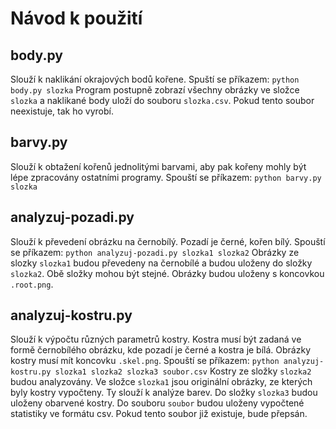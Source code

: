 Návod k použití
===============

body.py
-------

Slouží k naklikání okrajových bodů kořene.
Spuští se příkazem: 
  `python body.py slozka`
Program postupně zobrazí všechny obrázky ve složce `slozka` a naklikané body 
uloží do souboru `slozka.csv`. Pokud tento soubor neexistuje, tak ho vyrobí.


barvy.py
--------

Slouží k obtažení kořenů jednolitými barvami, aby pak kořeny mohly být 
lépe zpracovány ostatními programy.
Spouští se příkazem:
  `python barvy.py slozka`


analyzuj-pozadi.py
------------------

Slouží k převedení obrázku na černobílý. Pozadí je černé, kořen bílý.
Spouští se příkazem:
  `python analyzuj-pozadi.py slozka1 slozka2`
Obrázky ze slozky `slozka1` budou převedeny na černobílé a budou uloženy
do složky `slozka2`. Obě složky mohou být stejné. Obrázky budou uloženy
s koncovkou `.root.png`.


analyzuj-kostru.py
------------------

Slouží k výpočtu různých parametrů kostry. Kostra musí být zadaná ve formě
černobílého obrázku, kde pozadí je černé a kostra je bílá. Obrázky kostry
musí mít koncovku `.skel.png`. 
Spouští se příkazem:
  `python analyzuj-kostru.py slozka1 slozka2 slozka3 soubor.csv`
Kostry ze složky `slozka2` budou analyzovány. Ve složce `slozka1` jsou originální
obrázky, ze kterých byly kostry vypočteny. Ty slouží k analýze barev. 
Do složky `slozka3` budou uloženy obarvené kostry. Do souboru `soubor` 
budou uloženy vypočtené statistiky ve formátu csv. Pokud 
tento soubor již existuje, bude přepsán.
